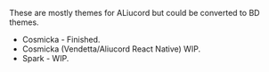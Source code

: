 These are mostly themes for ALiucord but could be converted to BD themes. 

- Cosmicka - Finished.
- Cosmicka (Vendetta/Aliucord React Native) WIP.
- Spark - WIP.
